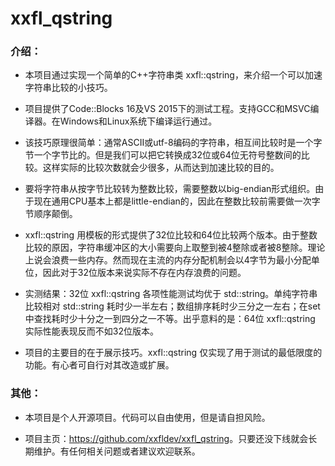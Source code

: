 xxfl_qstring
==========


### 介绍：
* 本项目通过实现一个简单的C++字符串类 xxfl::qstring，来介绍一个可以加速字符串比较的小技巧。

* 项目提供了Code::Blocks 16及VS 2015下的测试工程。支持GCC和MSVC编译器。在Windows和Linux系统下编译运行通过。

* 该技巧原理很简单：通常ASCII或utf-8编码的字符串，相互间比较时是一个字节一个字节比的。但是我们可以把它转换成32位或64位无符号整数间的比较。这样实际的比较次数就会少很多，从而达到加速比较的目的。

* 要将字符串从按字节比较转为整数比较，需要整数以big-endian形式组织。由于现在通用CPU基本上都是little-endian的，因此在整数比较前需要做一次字节顺序颠倒。

* xxfl::qstring 用模板的形式提供了32位比较和64位比较两个版本。由于整数比较的原因，字符串缓冲区的大小需要向上取整到被4整除或者被8整除。理论上说会浪费一些内存。然而现在主流的内存分配机制会以4字节为最小分配单位，因此对于32位版本来说实际不存在内存浪费的问题。

* 实测结果：32位 xxfl::qstring 各项性能测试均优于 std::string。单纯字符串比较相对 std::string 耗时少一半左右；数组排序耗时少三分之一左右；在set中查找耗时少十分之一到四分之一不等。出乎意料的是：64位 xxfl::qstring 实际性能表现反而不如32位版本。

* 项目的主要目的在于展示技巧。xxfl::qstring 仅实现了用于测试的最低限度的功能。有心者可自行对其改造或扩展。


### 其他：
* 本项目是个人开源项目。代码可以自由使用，但是请自担风险。

* 项目主页：<https://github.com/xxfldev/xxfl_qstring>。只要还没下线就会长期维护。有任何相关问题或者建议欢迎联系。